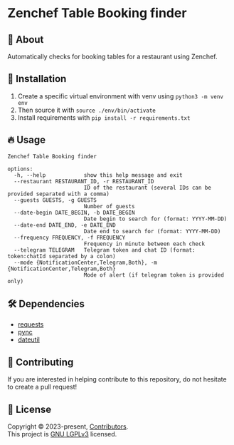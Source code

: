 # Zenchef Table Booking finder

## 💭 About
Automatically checks for booking tables for a restaurant using Zenchef.

## 🚀 Installation

1. Create a specific virtual environment with venv using `python3 -m venv env`
2. Then source it with `source ./env/bin/activate`
3. Install requirements with `pip install -r requirements.txt`

## 🔥 Usage

```
Zenchef Table Booking finder

options:
  -h, --help            show this help message and exit
  --restaurant RESTAURANT_ID, -r RESTAURANT_ID
                        ID of the restaurant (several IDs can be provided separated with a comma)
  --guests GUESTS, -g GUESTS
                        Number of guests
  --date-begin DATE_BEGIN, -b DATE_BEGIN
                        Date begin to search for (format: YYYY-MM-DD)
  --date-end DATE_END, -e DATE_END
                        Date end to search for (format: YYYY-MM-DD)
  --frequency FREQUENCY, -f FREQUENCY
                        Frequency in minute between each check
  --telegram TELEGRAM   Telegram token and chat ID (format: token:chatId separated by a colon)
  --mode {NotificationCenter,Telegram,Both}, -m {NotificationCenter,Telegram,Both}
                        Mode of alert (if telegram token is provided only)

```

## 🛠️ Dependencies

- [requests](https://pypi.org/project/requests/)
- [pync](https://pypi.org/project/pync/)
- [dateutil](https://pypi.org/project/python-dateutil/)

## 🤝 Contributing

If you are interested in helping contribute to this repository, do not hesitate to create a pull request!

## 📝 License

Copyright © 2023-present, [Contributors](https://github.com/AkdM/ZenchefBookingFinder/graphs/contributors).<br>
This project is [GNU LGPLv3](https://github.com/AkdM/ZenchefBookingFinder/blob/master/LICENSE) licensed.